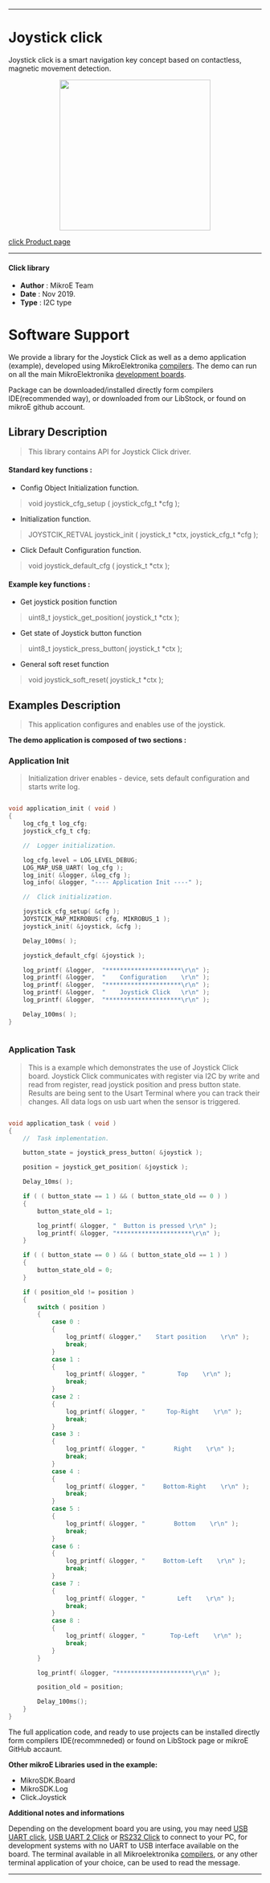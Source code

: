 
---
# Joystick click

Joystick click is a smart navigation key concept based on contactless, magnetic movement detection.

<p align="center">
  <img src="https://download.mikroe.com/images/click_for_ide/joystick_click.png" height=300px>
</p>

[click Product page](https://www.mikroe.com/joystick-click)

---


#### Click library 

- **Author**        : MikroE Team
- **Date**          : Nov 2019.
- **Type**          : I2C type


# Software Support

We provide a library for the Joystick Click 
as well as a demo application (example), developed using MikroElektronika 
[compilers](https://shop.mikroe.com/compilers). 
The demo can run on all the main MikroElektronika [development boards](https://shop.mikroe.com/development-boards).

Package can be downloaded/installed directly form compilers IDE(recommended way), or downloaded from our LibStock, or found on mikroE github account. 

## Library Description

> This library contains API for Joystick Click driver.

#### Standard key functions :

- Config Object Initialization function.
> void joystick_cfg_setup ( joystick_cfg_t *cfg ); 
 
- Initialization function.
> JOYSTCIK_RETVAL joystick_init ( joystick_t *ctx, joystick_cfg_t *cfg );

- Click Default Configuration function.
> void joystick_default_cfg ( joystick_t *ctx );


#### Example key functions :

- Get joystick position function
> uint8_t joystick_get_position( joystick_t *ctx );
 
- Get state of Joystick button function
> uint8_t joystick_press_button( joystick_t *ctx );

- General soft reset function
> void joystick_soft_reset( joystick_t *ctx );

## Examples Description

> This application configures and enables use of the joystick.

**The demo application is composed of two sections :**

### Application Init 

> Initialization driver enables - device, sets default configuration and starts write log. 

```c

void application_init ( void )
{
    log_cfg_t log_cfg;
    joystick_cfg_t cfg;

    //  Logger initialization.

    log_cfg.level = LOG_LEVEL_DEBUG;
    LOG_MAP_USB_UART( log_cfg );
    log_init( &logger, &log_cfg );
    log_info( &logger, "---- Application Init ----" );

    //  Click initialization.

    joystick_cfg_setup( &cfg );
    JOYSTCIK_MAP_MIKROBUS( cfg, MIKROBUS_1 );
    joystick_init( &joystick, &cfg );

    Delay_100ms( );

    joystick_default_cfg( &joystick );

    log_printf( &logger,  "*********************\r\n" );
    log_printf( &logger,  "    Configuration    \r\n" );
    log_printf( &logger,  "*********************\r\n" );
    log_printf( &logger,  "    Joystick Click   \r\n" );
    log_printf( &logger,  "*********************\r\n" );

    Delay_100ms( );
}
  
```

### Application Task

> This is a example which demonstrates the use of Joystick Click board.
> Joystick Click communicates with register via I2C by write and read from register,
> read joystick position and press button state.
> Results are being sent to the Usart Terminal where you can track their changes.
> All data logs on usb uart when the sensor is triggered.

```c

void application_task ( void ) 
{
    //  Task implementation.

    button_state = joystick_press_button( &joystick );

    position = joystick_get_position( &joystick );

    Delay_10ms( );

    if ( ( button_state == 1 ) && ( button_state_old == 0 ) )
    {
        button_state_old = 1;

        log_printf( &logger, "  Button is pressed \r\n" );
        log_printf( &logger, "*********************\r\n" );
    }

    if ( ( button_state == 0 ) && ( button_state_old == 1 ) )
    {
        button_state_old = 0;
    }

    if ( position_old != position )
    {
        switch ( position )
        {
            case 0 :
            {
                log_printf( &logger,"    Start position    \r\n" );
                break;
            }
            case 1 :
            {
                log_printf( &logger, "         Top    \r\n" );
                break;
            }
            case 2 :
            {
                log_printf( &logger, "      Top-Right    \r\n" );
                break;
            }
            case 3 :
            {
                log_printf( &logger, "        Right    \r\n" );
                break;
            }
            case 4 :
            {
                log_printf( &logger, "     Bottom-Right    \r\n" );
                break;
            }
            case 5 :
            {
                log_printf( &logger, "        Bottom    \r\n" );
                break;
            }
            case 6 :
            {
                log_printf( &logger, "     Bottom-Left    \r\n" );
                break;
            }
            case 7 :
            {
                log_printf( &logger, "         Left    \r\n" );
                break;
            }
            case 8 :
            {
                log_printf( &logger, "       Top-Left    \r\n" );
                break;
            }
        }

        log_printf( &logger, "*********************\r\n" );

        position_old = position;

        Delay_100ms();
    }
}
```

The full application code, and ready to use projects can be  installed directly form compilers IDE(recommneded) or found on LibStock page or mikroE GitHub accaunt.

**Other mikroE Libraries used in the example:** 

- MikroSDK.Board
- MikroSDK.Log
- Click.Joystick

**Additional notes and informations**

Depending on the development board you are using, you may need 
[USB UART click](https://shop.mikroe.com/usb-uart-click), 
[USB UART 2 Click](https://shop.mikroe.com/usb-uart-2-click) or 
[RS232 Click](https://shop.mikroe.com/rs232-click) to connect to your PC, for 
development systems with no UART to USB interface available on the board. The 
terminal available in all Mikroelektronika 
[compilers](https://shop.mikroe.com/compilers), or any other terminal application 
of your choice, can be used to read the message.



---
